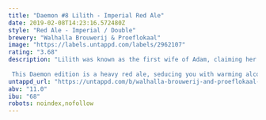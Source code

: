 ```yaml
---
title: "Daemon #8 Lilith - Imperial Red Ale"
date: 2019-02-08T14:23:16.572480Z
style: "Red Ale - Imperial / Double"
brewery: "Walhalla Brouwerij & Proeflokaal"
image: "https://labels.untappd.com/labels/2962107"
rating: "3.68"
description: "Lilith was known as the first wife of Adam, claiming her freedom and falling from grace, becoming the original Femme Fatale! She is a daemon of the night, who is known to be promiscuous and cruel to children...  This Daemon edition is a heavy red ale, seducing you with warming alcohol before stabbing you in the back pallet with Citra and Crystal hops. "
untappd_url: "https://untappd.com/b/walhalla-brouwerij-and-proeflokaal-daemon-8-lilith-imperial-red-ale/2962107"
abv: "11.0"
ibu: "68"
robots: noindex,nofollow
---
```

